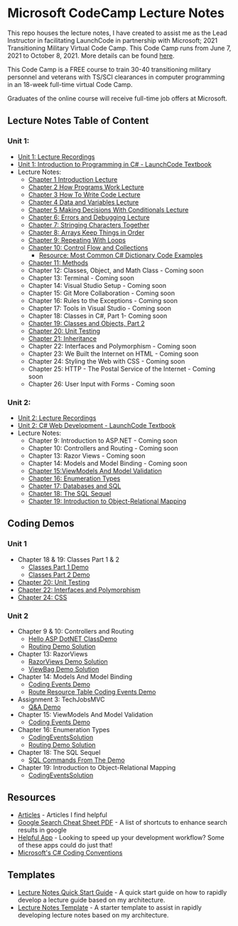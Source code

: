 # Microsoft CodeCamp Lecture Notes
This repo houses the lecture notes, I have created to assist me as the Lead Instructor in facilitating LaunchCode in partnership with Microsoft; 2021 Transitioning Military Virtual Code Camp. This Code Camp runs from June 7, 2021 to October 8, 2021. More details can be found [here](https://www.launchcode.org/training/microsoft-codecamp-2021).

This Code Camp is a FREE course to train 30-40 transitioning military personnel and veterans with TS/SCI clearances in computer programming in an 18-week full-time virtual Code Camp.

Graduates of the online course will receive full-time job offers at Microsoft.

## Lecture Notes Table of Content

### Unit 1:
* [Unit 1: Lecture Recordings](https://docs.google.com/spreadsheets/d/1YbKObBPJIyiqfBeFJOc_No4d9jgXdOAjKijANr75oCg/edit#gid=0)
* [Unit 1: Introduction to Programming in C# - LaunchCode Textbook](https://education.launchcode.org/intro-to-programming-csharp/index.html)
* Lecture Notes:
  * [Chapter 1 Introduction Lecture](./unit-1/chapter-1-introduction.md)
  * [Chapter 2 How Programs Work Lecture](./unit-1/chapter-2-how-programs-work.md)
  * [Chapter 3 How To Write Code Lecture](./unit-1/chapter-3-how-to-write-code.md)
  * [Chapter 4 Data and Variables Lecture](./unit-1/chapter-4-data-and-variables.md)
  * [Chapter 5 Making Decisions With Conditionals Lecture](./unit-1/chapter-5-making-decisions-with-conditionals.md)
  * [Chapter 6: Errors and Debugging Lecture](./unit-1/chapter-6-errors-and-debugging.md)
  * [Chapter 7: Stringing Characters Together](unit-1/chapter-7-stringing-characters-together.md)
  * [Chapter 8: Arrays Keep Things in Order](./unit-1/chapter-8-arrays-keep-things-in-order.md)
  * [Chapter 9: Repeating With Loops](./unit-1/chapter-9-repeating-with-loops.md)
  * [Chapter 10: Control Flow and Collections](./unit-1/chapter-10-control-flow-and-collections.md)
    * [Resource: Most Common C# Dictionary Code Examples](./unit-1/extras/dictionary-code-examples.md)
  * [Chapter 11: Methods](./unit-1/chapter-11-methods.md)
  * Chapter 12: Classes, Object, and Math Class  - Coming soon
  * Chapter 13: Terminal - Coming soon
  * Chapter 14: Visual Studio Setup - Coming soon
  * Chapter 15: Git More Collaboration - Coming soon
  * Chapter 16: Rules to the Exceptions - Coming soon
  * Chapter 17: Tools in Visual Studio - Coming soon
  * Chapter 18: Classes in C#, Part 1- Coming soon
  * [Chapter 19: Classes and Objects, Part 2 ](./unit-1/chapter-19-classes-and-objects-pt-2.md)
  * [Chapter 20: Unit Testing](./unit-1/chapter-20-unit-testing.md)
  * [Chapter 21: Inheritance](./unit-1/chapter-21-inheritance.md)
  * Chapter 22: Interfaces and Polymorphism - Coming soon
  * Chapter 23: We Built the Internet on HTML - Coming soon
  * Chapter 24: Styling the Web with CSS - Coming soon
  * Chapter 25: HTTP - The Postal Service of the Internet - Coming soon
  * Chapter 26: User Input with Forms - Coming soon

### Unit 2:
* [Unit 2: Lecture Recordings](https://docs.google.com/spreadsheets/d/1YbKObBPJIyiqfBeFJOc_No4d9jgXdOAjKijANr75oCg/edit?usp=sharing)
* [Unit 2: C# Web Development - LaunchCode Textbook](https://education.launchcode.org/csharp-web-development/index.html)
* Lecture Notes:
  * Chapter 9: Introduction to ASP.NET - Coming soon
  * Chapter 10: Controllers and Routing - Coming soon
  * Chapter 13: Razor Views - Coming soon
  * Chapter 14: Models and Model Binding - Coming soon
  * [Chapter 15:ViewModels And Model Validation](./unit-2/ch-15-viewmodels-and-model-validation.md)
  * [Chapter 16: Enumeration Types](./unit-2/ch-16-enumeration-types.md)
  * [Chapter 17: Databases and SQL](./unit-2/ch-17-databases-and-sql.md)
  * [Chapter 18: The SQL Sequel](./unit-2/ch-18-the-sql-sequel.md)
  * [Chapter 19: Introduction to Object-Relational Mapping](./unit-2/ch-19-intro-to-object-relational-mapping.md)
## Coding Demos
### Unit 1
* Chapter 18 & 19: Classes Part 1 & 2
  * [Classes Part 1 Demo](./unit-1/coding-demos/ch-18-and-19-classes/demo-classes-pt-1-solution)
  * [Classes Part 2 Demo](./unit-1/coding-demos/ch-18-and-19-classes/classes-pt-2-demo)
* [Chapter 20: Unit Testing](./unit-1/coding-demos/ch-20-unit-testing/)
* [Chapter 22: Interfaces and Polymorphism](./unit-1/coding-demos/ch-22-interface-polymorphism)
* [Chapter 24: CSS](./unit-1/coding-demos/ch-24-css)

### Unit 2
* Chapter 9 & 10: Controllers and Routing
  * [Hello ASP DotNET ClassDemo](./unit-2/coding-demos/ch-9-and-10-controllers-and-routing/HelloASPDotNETClassDemo)
  * [Routing Demo Solution](./unit-2/coding-demos/ch-9-and-10-controllers-and-routing/RoutingDemoSolution)
* Chapter 13: RazorViews
  * [RazorViews Demo Solution](./unit-2/coding-demos/ch-13-razor-views/RazorViewsDemoSolution)
  * [ViewBag Demo Solution](./unit-2/coding-demos/ch-13-razor-views/ViewBagDemoSolution)
* Chapter 14: Models And Model Binding
  * [Coding Events Demo](./unit-2/coding-demos/ch-14-models-and-model-binding/CodingEventsDemo)
  * [Route Resource Table Coding Events Demo](./unit-2/coding-demos/ch-14-models-and-model-binding/RouteResourceTableCodingEventsDemo)
* Assignment 3: TechJobsMVC
  * [Q&A Demo](./unit-2/coding-demos/assignment-demo/TechJobsMVC)
* Chapter 15: ViewModels And Model Validation
  * [Coding Events Demo](./unit-2/coding-demos/ch-15-viewmodels-and-model-validation/)
* Chapter 16: Enumeration Types
  * [CodingEventsSolution](./unit-2/coding-demos/ch-16-enumeration-types/CodingEventsSolution/)
  * [Routing Demo Solution](./unit-2/coding-demos/ch-16-enumeration-types/Enums/)
* Chapter 18: The SQL Sequel
  * [SQL Commands From The Demo](./unit-2/coding-demos/ch-18-the-sql-sequel/)
* Chapter 19: Introduction to Object-Relational Mapping
  * [CodingEventsSolution](./unit-2/coding-demos/ch-19-intro-to-object-relational-mapping/CodingEventsSolution/)
## Resources
* [Articles](./resources/articles.md) - Articles I find helpful
* [Google Search Cheat Sheet PDF](./resources/google-search-cheat-sheet.md) - A list of shortcuts to enhance search results in google
* [Helpful App](resources/helpful-apps.md) - Looking to speed up your development workflow? Some of these apps could do just that!
* [Microsoft's C# Coding Conventions](./resources/microsofts-csharp-coding-conventions.md)

## Templates
* [Lecture Notes Quick Start Guide](./templates/lecture-quick-start.md) - A quick start guide on how to rapidly develop a lecture guide based on my architecture.
* [Lecture Notes Template](./templates/lecture-template.md) - A starter template to assist in rapidly developing lecture notes based on my architecture.